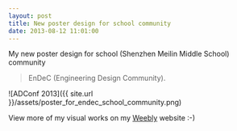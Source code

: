 ```yaml
---
layout: post
title: New poster design for school community
date: 2013-08-12 11:01:00
---
```


My new poster design for school (Shenzhen Meilin Middle School) community

> EnDeC (Engineering Design Community).

![ADConf 2013]({{ site.url }}/assets/poster_for_endec_school_community.png)

View more of my visual works on my <a href="http://jliu11.weeblyl.com" target="_blank">Weebly</a> website :-)
